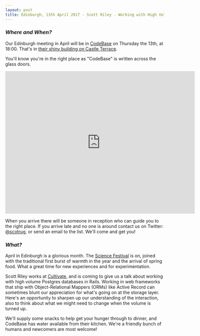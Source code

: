 ```yaml
---
layout: post
title: Edinburgh, 13th April 2017 - Scott Riley - Working with High Volume Postgres Databases in Rails
---
```


### *Where and When?*
Our Edinburgh meeting in April will be in <a href="http://www.thisiscodebase.com/">CodeBase</a> on Thursday the 13th, at 18:00. That's in <a href="http://www.openstreetmap.org/node/2622756843#map=18/55.94652/-3.20081&layers=C">their shiny building on Castle Terrace</a>.

You'll know you're in the right place as "CodeBase" is written across the glass doors.

<iframe src="https://www.google.com/maps/embed?pb=!1m0!3m2!1sen!2suk!4v1483872929132!6m8!1m7!1sVSL7PfdVl9-Er1E-TE_AdA!2m2!1d55.94717620478372!2d-3.201899568462977!3f123.96453758660971!4f-14.18015060339934!5f0.7820865974627469" width="600" height="450" frameborder="0" style="border:0" allowfullscreen></iframe>

When you arrive there will be someone in reception who can guide you to the right place. If you arrive late and no one is around contact us on Twitter: <a href="https://twitter.com/scotrug">@scotrug</a>, or send an email to the list. We'll come and get you!

### *What?*

April in Edinburgh is a glorious month. The <a href="https://www.sciencefestival.co.uk/">Science Festival</a> is on, joined with the traditional first burst of warmth in the year and the arrival of spring food. What a great time for new experiences and for experimentation.

Scott Riley works at <a href="https://cultivatehq.com">Cultivate</a>, and is coming to give us a talk about working with high volume Postgres databases in Rails. Working in web frameworks that ship with Object-Relational Mappers (ORMs) like Active Record can sometimes blunt our appreciation for what's going on at the storage layer. Here's an opportunity to sharpen up our understanding of the interaction, also to think about what we might need to change when the volume is turned up.

We'll supply some snacks to help get your hunger through to dinner, and CodeBase has water available from their kitchen. We're a friendly bunch of humans and newcomers are most welcome!

